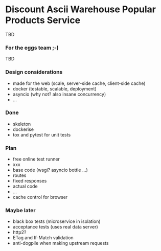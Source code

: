 # Discount Ascii Warehouse Popular Products Service
TBD
### For the eggs team ;-)
TBD

### Design considerations
* made for the web (scale, server-side cache, client-side cache)
* docker (testable, scalable, deployment)
* asyncio (why not? also insane concurrency)
* ...

### Done
* skeleton
* dockerise
* tox and pytest for unit tests

### Plan
* free online test runner
* xxx
* base code (wsgi? asyncio bottle ...)
* routes
* fixed responses
* actual code
* ...
* cache control for browser

### Maybe later
* black box tests (microservice in isolation)
* acceptance tests (uses real data server)
* http2?
* ETag and If-Match validation
* anti-dogpile when making upstream requests
